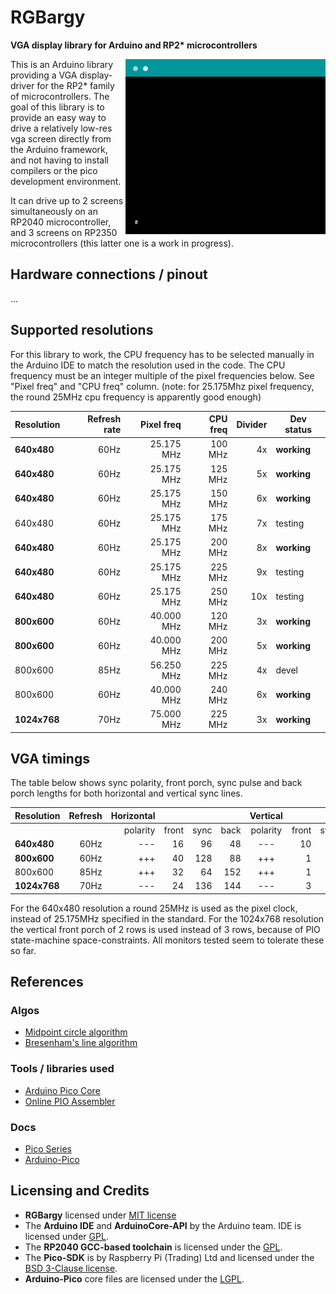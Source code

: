 # RGBargy

__VGA display library for Arduino and RP2* microcontrollers__

<img align="right" width="320" src="docs/assets/images/helloworld.gif">This is an Arduino library providing a VGA display-driver for the RP2* family of microcontrollers. The goal of this library is to provide an easy way to drive a relatively low-res vga screen directly from the Arduino framework, and not having to install compilers or the pico development environment.

It can drive up to 2 screens simultaneously on an RP2040 microcontroller, and 3 screens on RP2350 microcontrollers (this latter one is a work in progress).

## Hardware connections / pinout

...

## Supported resolutions

For this library to work, the CPU frequency has to be selected manually in the Arduino IDE to match the resolution used in the code. The CPU frequency must be an integer multiple of the pixel frequencies below. See "Pixel freq" and "CPU freq" column. (note: for 25.175Mhz pixel frequency, the round 25MHz cpu frequency is apparently good enough)

| Resolution   | Refresh rate | Pixel freq |  CPU freq | Divider | Dev status  |
|--------------|-------------:|-----------:|----------:|--------:|-------------|
|  __640x480__ |         60Hz | 25.175 MHz |   100 MHz |      4x | __working__ |
|  __640x480__ |         60Hz | 25.175 MHz |   125 MHz |      5x | __working__ |
|  __640x480__ |         60Hz | 25.175 MHz |   150 MHz |      6x | __working__ |
|    640x480   |         60Hz | 25.175 MHz |   175 MHz |      7x | testing     |
|  __640x480__ |         60Hz | 25.175 MHz |   200 MHz |      8x | __working__ |
|  __640x480__ |         60Hz | 25.175 MHz |   225 MHz |      9x | testing     |
|  __640x480__ |         60Hz | 25.175 MHz |   250 MHz |     10x | testing     |
|  __800x600__ |         60Hz | 40.000 MHz |   120 MHz |      3x | __working__ |
|  __800x600__ |         60Hz | 40.000 MHz |   200 MHz |      5x | __working__ |
|    800x600   |         85Hz | 56.250 MHz |   225 MHz |      4x | devel       |
|    800x600   |         60Hz | 40.000 MHz |   240 MHz |      6x | __working__ |
| __1024x768__ |         70Hz | 75.000 MHz |   225 MHz |      3x | __working__ |


## VGA timings

The table below shows sync polarity, front porch, sync pulse and back porch lengths for both horizontal and vertical sync lines.

| Resolution | Refresh | Horizontal |       |      |      | Vertical |       |      |      |
|------------|--------:|-----------:|------:|-----:|-----:|:--------:|------:|-----:|-----:|
|            |         | polarity   | front | sync | back | polarity | front | sync | back |
| __640x480__|    60Hz |    ---     |    16 |   96 |   48 |   ---    |    10 |    2 |   33 |
| __800x600__|    60Hz |    +++     |    40 |  128 |   88 |   +++    |     1 |    4 |   23 |
|   800x600  |    85Hz |    +++     |    32 |   64 |  152 |   +++    |     1 |    3 |   27 |
|__1024x768__|    70Hz |    ---     |    24 |  136 |  144 |   ---    |     3 |    6 |   29 |

For the 640x480 resolution a round 25MHz is used as the pixel clock, instead of 25.175MHz specified in the standard. For the 1024x768 resolution the vertical front porch of 2 rows is used instead of 3 rows, because of PIO state-machine space-constraints. All monitors tested seem to tolerate these so far.


## References

### Algos
- [Midpoint circle algorithm](https://en.wikipedia.org/wiki/Midpoint_circle_algorithm)
- [Bresenham's line algorithm](https://en.wikipedia.org/wiki/Bresenham%27s_line_algorithm)

### Tools / libraries used
- [Arduino Pico Core ](https://github.com/earlephilhower/arduino-pico)
- [Online PIO Assembler](https://wokwi.com/tools/pioasm)

### Docs
- [Pico Series](https://www.raspberrypi.com/documentation/microcontrollers/pico-series.html)
- [Arduino-Pico](https://arduino-pico.readthedocs.io/en/latest/)

## Licensing and Credits
- __RGBargy__ licensed under [MIT license](https://mit-license.org/)
- The __Arduino IDE__ and __ArduinoCore-API__ by the Arduino team. IDE is licensed under [GPL](https://www.gnu.org/licenses/gpl-3.0.html).
- The __RP2040 GCC-based toolchain__ is licensed under the [GPL](https://www.gnu.org/licenses/gpl-3.0.html).
- The __Pico-SDK__ is by Raspberry Pi (Trading) Ltd and licensed under the [BSD 3-Clause license](https://opensource.org/license/bsd-3-clause).
- __Arduino-Pico__ core files are licensed under the [LGPL](https://www.gnu.org/licenses/old-licenses/lgpl-2.1.html).
